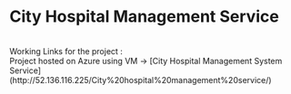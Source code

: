 <h1>City Hospital Management Service</h1><br>
Working Links for the project : <br>
Project hosted on Azure using VM -> [City Hospital Management System Service] (http://52.136.116.225/City%20hospital%20management%20service/)
